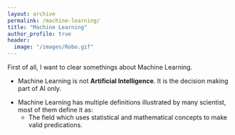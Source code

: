 ```yaml
---
layout: archive
permalink: /machine-learning/
title: "Machine Learning"
author_profile: true
header:
  image: "/images/Robo.gif"
---
```


First of all, I want to clear somethings about Machine Learning.
+ Machine Learning is not **Artificial Intelligence**. It is the decision making part of AI only.
- Machine Learning has multiple definitions illustrated by many scientist, most of them define it as:
  - The field which uses statistical and mathematical concepts to make valid predications.
